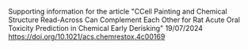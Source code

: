 Supporting information for the article "CCell Painting and Chemical Structure Read-Across Can Complement Each Other for Rat Acute Oral Toxicity Prediction in Chemical Early Derisking" 19/07/2024
https://doi.org/10.1021/acs.chemrestox.4c00169
